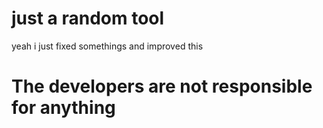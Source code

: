 # just a random tool
yeah i just fixed somethings and improved this 
# The developers are not responsible for anything
